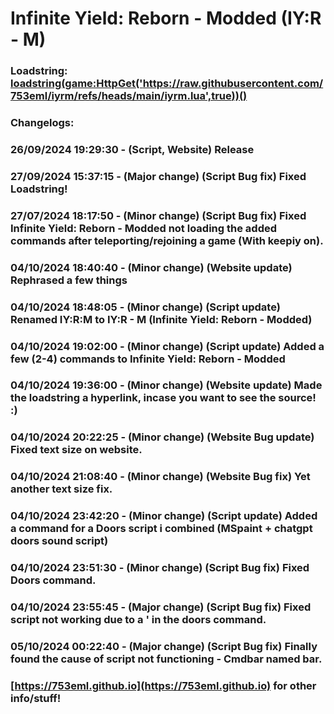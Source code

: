 # Infinite Yield: Reborn - Modded (IY:R - M)

### Loadstring: [loadstring(game:HttpGet('https://raw.githubusercontent.com/753eml/iyrm/refs/heads/main/iyrm.lua',true))()](https://raw.githubusercontent.com/753eml/iyrm/refs/heads/main/iyrm.lua)

### Changelogs:

### 26/09/2024 19:29:30 - (Script, Website) Release

### 27/09/2024 15:37:15 - (Major change) (Script Bug fix) Fixed Loadstring!

### 27/07/2024 18:17:50 - (Minor change) (Script Bug fix) Fixed Infinite Yield: Reborn - Modded not loading the added commands after teleporting/rejoining a game (With keepiy on).

### 04/10/2024 18:40:40 - (Minor change) (Website update) Rephrased a few things

### 04/10/2024 18:48:05 - (Minor change) (Script update) Renamed IY:R:M to IY:R - M (Infinite Yield: Reborn - Modded)

### 04/10/2024 19:02:00 - (Minor change) (Script update) Added a few (2-4) commands to Infinite Yield: Reborn - Modded

### 04/10/2024 19:36:00 - (Minor change) (Website update) Made the loadstring a hyperlink, incase you want to see the source! :)

### 04/10/2024 20:22:25 - (Minor change) (Website Bug update) Fixed text size on website.

### 04/10/2024 21:08:40 - (Minor change) (Website Bug fix) Yet another text size fix.

### 04/10/2024 23:42:20 - (Minor change) (Script update) Added a command for a Doors script i combined (MSpaint + chatgpt doors sound script)

### 04/10/2024 23:51:30 - (Minor change) (Script Bug fix) Fixed Doors command.

### 04/10/2024 23:55:45 - (Major change) (Script Bug fix) Fixed script not working due to a ' in the doors command.

### 05/10/2024 00:22:40 - (Major change) (Script Bug fix) Finally found the cause of script not functioning - Cmdbar named bar.

### [https://753eml.github.io](https://753eml.github.io) for other info/stuff!
